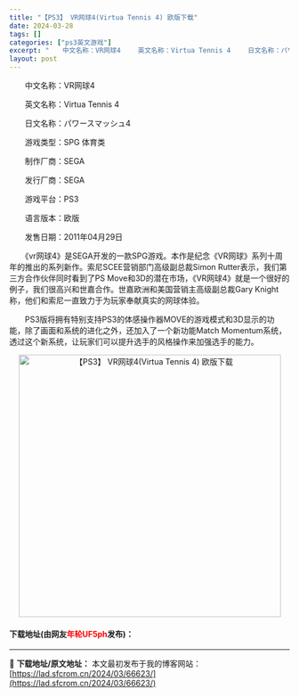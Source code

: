 ```yaml
---
title: "【PS3】 VR网球4(Virtua Tennis 4) 欧版下载"
date: 2024-03-28
tags: []
categories: ["ps3英文游戏"]
excerpt: "　　中文名称：VR网球4 　　英文名称：Virtua Tennis 4 　　日文名称：パワースマッシュ4 　　游戏类型：SPG 体育类 　　制作厂商：SEGA 　　发行厂商：SEGA 　　游戏平台：PS3 　　语言版本：欧版 　　发售日期：2011年04月29日 　　《vr网球4》是SEGA开发的一&hellip;"
layout: post
---
```


 <p>　　中文名称：VR网球4</p> <p>　　英文名称：Virtua Tennis 4</p> <p>　　日文名称：パワースマッシュ4</p> <p>　　游戏类型：SPG 体育类</p> <p>　　制作厂商：SEGA</p> <p>　　发行厂商：SEGA</p> <p>　　游戏平台：PS3</p> <p>　　语言版本：欧版</p> <p>　　发售日期：2011年04月29日</p> <p>　　《vr网球4》是SEGA开发的一款SPG游戏。本作是纪念《VR网球》系列十周年的推出的系列新作。索尼SCEE营销部门高级副总裁Simon Rutter表示，我们第三方合作伙伴同时看到了PS Move和3D的潜在市场，《VR网球4》就是一个很好的例子，我们很高兴和世嘉合作。世嘉欧洲和美国营销主高级副总裁Gary Knight称，他们和索尼一直致力于为玩家奉献真实的网球体验。</p> <p>　　PS3版将拥有特别支持PS3的体感操作器MOVE的游戏模式和3D显示的功能，除了画面和系统的进化之外，还加入了一个新功能Match Momentum系统，透过这个新系统，让玩家们可以提升选手的风格操作来加强选手的能力。</p> <p align="center"><img align="" border="0" src="https://lad.sfcrom.cn/wp-content/uploads/2024/03/20240328_66051be375af5.jpg" width="471" alt="【PS3】 VR网球4(Virtua Tennis 4) 欧版下载" /></p> <p><h4>下载地址(由网友<font color="red">年轮UF5ph</font>发布)：</h4></p> 

---
📖 **下载地址/原文地址：** 本文最初发布于我的博客网站：[https://lad.sfcrom.cn/2024/03/66623/](https://lad.sfcrom.cn/2024/03/66623/)
